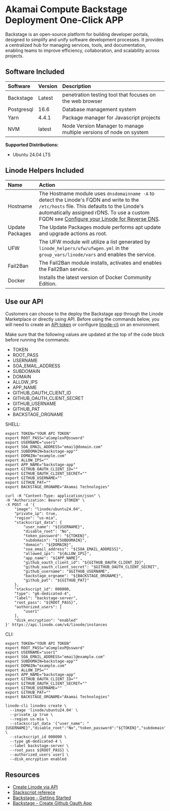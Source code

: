 # Akamai Compute Backstage Deployment One-Click APP

Backstage is an open-source platform for building developer portals, designed to simplify and unify software development processes. It provides a centralized hub for managing services, tools, and documentation, enabling teams to improve efficiency, collaboration, and scalability across projects.

## Software Included

| Software  | Version   | Description   |
| :---      | :----     | :---          |
| Backstage    | Latest    | penetration testing tool that focuses on the web browser |
| Postgresql | 16.6 | Database management system | 
| Yarn | 4.4.1 | Package manager for Javascript projects | 
| NVM | latest | Node Version Manager to manage multiple versions of node on system | 


**Supported Distributions:**

- Ubuntu 24.04 LTS

## Linode Helpers Included

| Name  | Action  |
| :---  | :---    |
| Hostname   | The Hostname module uses `dnsdomainname -A` to detect the Linode's FQDN and write to the `/etc/hosts` file. This defaults to the Linode's automatically assigned rDNS. To use a custom FQDN see [Configure your Linode for Reverse DNS](https://www.linode.com/docs/guides/configure-your-linode-for-reverse-dns/).  |
| Update Packages   | The Update Packages module performs apt update and upgrade actions as root.  |
| UFW   | The UFW module will utilize a list generated by `linode_helpers/ufw/ufwgen.yml` in the `group_vars/linode/vars` and enables the service.  |
| Fail2Ban   | The Fail2Ban module installs, activates and enables the Fail2Ban service.  |
| Docker | Installs the latest version of Docker Community Edition. |

## Use our API

Customers can choose to the deploy the Backstage app through the Linode Marketplace or directly using API. Before using the commands below, you will need to create an [API token](https://www.linode.com/docs/products/tools/linode-api/get-started/#create-an-api-token) or configure [linode-cli](https://www.linode.com/products/cli/) on an environment.

Make sure that the following values are updated at the top of the code block before running the commands:
- TOKEN
- ROOT_PASS
- USERNAME
- SOA_EMAIL_ADDRESS
- SUBDOMAIN
- DOMAIN
- ALLOW_IPS
- APP_NAME
- GITHUB_OAUTH_CLIENT_ID
- GITHUB_OAUTH_CLIENT_SECRET
- GITHUB_USERNAME
- GITHUB_PAT
- BACKSTAGE_ORGNAME

SHELL:
```
export TOKEN="YOUR API TOKEN"
export ROOT_PASS="aComplexP@ssword"
export USERNAME="user1"
export SOA_EMAIL_ADDRESS="email@domain.com"
export SUBDOMAIN=backstage-app""
export DOMAIN="example.com"
export ALLOW_IPS=""
export APP_NAME="backstage-app"
export GITHUB_OAUTH_CLIENT_ID=""
export GITHUB_OAUTH_CLIENT_SECRET=""
export GITHUB_USERNAME=""
export GITHUB_PAT=""
export BACKSTAGE_ORGNAME="Akamai Technologies"

curl -H "Content-Type: application/json" \
-H "Authorization: Bearer $TOKEN" \
-X POST -d '{
    "image": "linode/ubuntu24.04",
    "private_ip": true,
    "region": "us-mia",
    "stackscript_data": {
        "user_name": "${USERNAME}",
        "disable_root": "No",
        "token_password": "${TOKEN}",
        "subdomain": "${SUBDOMAIN}",
        "domain": "${DOMAIN}",
        "soa_email_address": "${SOA_EMAIL_ADDRESS}",
        "allowed_ips": "${ALLOW_IPS}",
        "app_name": "${APP_NAME}",
        "github_oauth_client_id": "${GITHUB_OAUTH_CLIENT_ID}",
        "github_oauth_client_secret": "$GITHUB_OAUTH_CLIENT_SECRET",
        "github_username": "$GITHUB_USERNAME",
        "backstage_orgname": "${BACKSTAGE_ORGNAME}",
        "github_pat": "${GITHUB_PAT}"
    },
    "stackscript_id": 000000,
    "type": "g6-dedicated-4",
    "label": "backstage-server",
    "root_pass": "${ROOT_PASS}",
    "authorized_users": [
        "user1"
    ],
    "disk_encryption": "enabled"
}' https://api.linode.com/v4/linode/instances
```

CLI:
```
export TOKEN="YOUR API TOKEN"
export ROOT_PASS="aComplexP@ssword"
export USERNAME="user1"
export SOA_EMAIL_ADDRESS="email@example.com"
export SUBDOMAIN=backstage-app""
export DOMAIN="example.com"
export ALLOW_IPS=""
export APP_NAME="backstage-app"
export GITHUB_OAUTH_CLIENT_ID=""
export GITHUB_OAUTH_CLIENT_SECRET=""
export GITHUB_USERNAME=""
export GITHUB_PAT=""
export BACKSTAGE_ORGNAME="Akamai Technologies"

linode-cli linodes create \
  --image 'linode/ubuntu24.04' \
  --private_ip true \
  --region us-mia \
  --stackscript_data '{"user_name": "{USERNAME}","disable_root":"No","token_password":"${TOKEN}","subdomain":"${SUBDOMAIN}","domain":"${DOMAIN}","soa_email_address":"${SOA_EMAIL_ADDRESS}","allowed_ips":"${ALLOW_IPS}","app_name":"${APP_NAME}","github_oauth_client_id":"${GITHUB_OAUTH_CLIENT_ID}","github_oauth_client_secret":"${GITHUB_OAUTH_CLIENT_SECRET}","github_username":"${GITHUB_USERNAME}","backstage_orgname":"${BACKSTAGE_ORGNAME}","github_pat":"${GITHUB_PAT}"}' \
  --stackscript_id 000000 \
  --type g6-dedicated-4 \
  --label backstage-server \
  --root_pass ${ROOT_PASS} \
  --authorized_users user1 \
  --disk_encryption enabled
```

## Resources

- [Create Linode via API](https://www.linode.com/docs/api/linode-instances/#linode-create)
- [Stackscript referece](https://www.linode.com/docs/guides/writing-scripts-for-use-with-linode-stackscripts-a-tutorial/#user-defined-fields-udfs)
- [Backstage - Getting Started](https://backstage.io/docs/getting-started/)
- [Backstage - Create Github Oauth App](https://backstage.io/docs/getting-started/config/authentication/)
